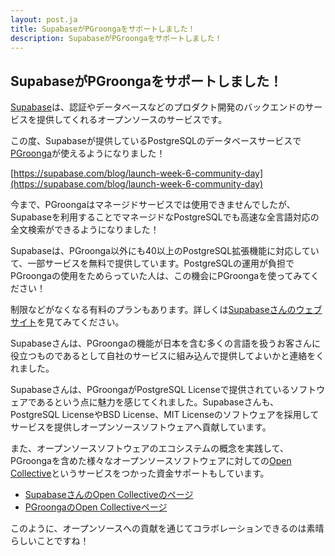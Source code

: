 ```yaml
---
layout: post.ja
title: SupabaseがPGroongaをサポートしました！
description: SupabaseがPGroongaをサポートしました！
---
```


## SupabaseがPGroongaをサポートしました！

[Supabase](https://supabase.com/)は、認証やデータベースなどのプロダクト開発のバックエンドのサービスを提供してくれるオープンソースのサービスです。

この度、Supabaseが提供しているPostgreSQLのデータベースサービスで[PGroonga](https://pgroonga.github.io/)が使えるようになりました！

[https://supabase.com/blog/launch-week-6-community-day](https://supabase.com/blog/launch-week-6-community-day)

今まで、PGroongaはマネージドサービスでは使用できませんでしたが、Supabaseを利用することでマネージドなPostgreSQLでも高速な全言語対応の全文検索ができるようになりました！

Supabaseは、PGroonga以外にも40以上のPostgreSQL拡張機能に対応していて、一部サービスを無料で提供しています。PostgreSQLの運用が負担でPGroongaの使用をためらっていた人は、この機会にPGroongaを使ってみてください！

制限などがなくなる有料のプランもあります。詳しくは[Supabaseさんのウェブサイト](https://supabase.com/pricing)を見てみてください。

Supabaseさんは、PGroongaの機能が日本を含む多くの言語を扱うお客さんに役立つものであるとして自社のサービスに組み込んで提供してよいかと連絡をくれました。

Supabaseさんは、PGroongaがPostgreSQL Licenseで提供されているソフトウェアであるという点に魅力を感じてくれました。Supabaseさんも、PostgreSQL LicenseやBSD License、MIT Licenseのソフトウェアを採用してサービスを提供しオープンソースソフトウェアへ貢献しています。

また、オープンソースソフトウェアのエコシステムの概念を実践して、PGroongaを含めた様々なオープンソースソフトウェアに対しての[Open Collective](https://opencollective.com/)というサービスをつかった資金サポートもしています。

* [SupabaseさんのOpen Collectiveのページ](https://opencollective.com/supabase)
* [PGroongaのOpen Collectiveページ](https://opencollective.com/pgroonga)

このように、オープンソースへの貢献を通じてコラボレーションできるのは素晴らしいことですね！